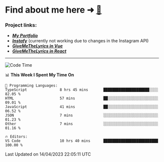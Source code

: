 # Find about me here ➜ [🧑](https://pauabella.dev)

### Project links:
- ***[My Portfolio](https://pauabella.dev)***
- ***[Instafy](https://instafy.me)*** (currently not working due to changes in the Instagram API)
- ***[GiveMeTheLyrics in Vue](https://lyrics.pauabella.dev)***
- ***[GiveMeTheLyrics in React](https://pauabella.dev/GiveMeTheLyrics)***

---
<!--START_SECTION:waka-->
![Code Time](http://img.shields.io/badge/Code%20Time-2%2C070%20hrs%2028%20mins-blue)

📊 **This Week I Spent My Time On** 

```text
💬 Programming Languages: 
TypeScript               8 hrs 45 mins       █████████████████████░░░░   82.05 % 
HTML                     57 mins             ██░░░░░░░░░░░░░░░░░░░░░░░   09.01 % 
JavaScript               41 mins             ██░░░░░░░░░░░░░░░░░░░░░░░   06.52 % 
JSON                     7 mins              ░░░░░░░░░░░░░░░░░░░░░░░░░   01.23 % 
Other                    7 mins              ░░░░░░░░░░░░░░░░░░░░░░░░░   01.16 % 

🔥 Editors: 
VS Code                  10 hrs 40 mins      █████████████████████████   100.00 % 
```


 Last Updated on 14/04/2023 22:05:11 UTC
<!--END_SECTION:waka-->
